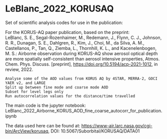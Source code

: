 # LeBlanc_2022_KORUSAQ
Set of scientific analysis codes for use in the publication:   

For the KORUS-AQ paper publication, based on the preprint:   
    LeBlanc, S. E., Segal-Rozenhaimer, M., Redemann, J., Flynn, C. J., Johnson, R. R., Dunagan, S. E., Dahlgren, R., Kim, J., Choi, M., da Silva, A. M., Castellanos, P., Tan, Q., Ziemba, L., Thornhill, K. L., and Kacenelenbogen, M. S.: Airborne observation during KORUS-AQ show aerosol optical depth are more spatially self-consistent than aerosol intensive properties, Atmos. Chem. Phys. Discuss. [preprint], https://doi.org/10.5194/acp-2021-1012, in review, 2022.
    
    Analyse some of the AOD values from KORUS AQ by 4STAR, MERRA-2, GOCI YAER v2, and LARGE
    Split up between fine mode and coarse mode AOD
    Subset for level legs only
    Run autocorrelation values for the distance/time travelled  

The main code is the jupyter notebook: LeBlanc_2022_Airborne_KORUS_AOD_fine_coarse_autocorr_for_publication.ipynb

The data used here can be found at: https://www-air.larc.nasa.gov/cgi-bin/ArcView/korusaq, DOI: 10.5067/Suborbital/KORUSAQ/DATA01
